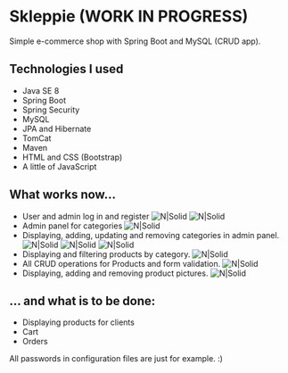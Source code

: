 # Skleppie (WORK IN PROGRESS)
Simple e-commerce shop with Spring Boot and MySQL (CRUD app).

## Technologies I used

* Java SE 8
* Spring Boot
* Spring Security
* MySQL
* JPA and Hibernate
* TomCat
* Maven
* HTML and CSS (Bootstrap)
* A little of JavaScript

## What works now...

* User and admin log in and register
![N|Solid](https://cldup.com/Tg_yxWGZHx-3000x3000.png)
![N|Solid](https://cldup.com/17bJ9a-8vA-3000x3000.jpeg)
* Admin panel for categories
![N|Solid](https://cldup.com/VCFmniZey0-3000x3000.jpeg)
* Displaying, adding, updating and removing categories in admin panel.
![N|Solid](https://cldup.com/ogS1Ha-fVe-3000x3000.jpeg)
![N|Solid](https://cldup.com/CkdDSZSDNj-3000x3000.jpeg)
![N|Solid](https://cldup.com/trIc9ZRKsG-3000x3000.jpeg)
* Displaying and filtering products by category.
![N|Solid](https://cldup.com/fnsvpNTcuU-3000x3000.png)
* All CRUD operations for Products and form validation.
![N|Solid](https://cldup.com/HS5W1jF8ha.png)
* Displaying, adding and removing product pictures.
![N|Solid](https://cldup.com/Hpi6tmiAd6.png)

## ... and what is to be done:

* Displaying products for clients
* Cart
* Orders

All passwords in configuration files are just for example. :)

